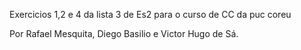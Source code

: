 Exercicios 1,2 e 4 da lista 3 de Es2 para o curso de CC da puc coreu

Por Rafael Mesquita, Diego Basilio e Victor Hugo de Sá.
